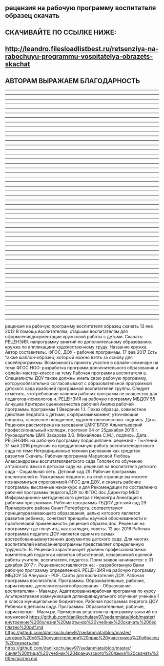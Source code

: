рецензия на рабочую программу воспитателя образец скачать
--------------------------------------------------
СКАЧИВАЙТЕ ПО ССЫЛКЕ НИЖЕ:
--------------------------------------------------
http://leandro.filesloadlistbest.ru/retsenziya-na-rabochuyu-programmu-vospitatelya-obrazets-skachat
--------------------------------------------------
АВТОРАМ ВЫРАЖАЕМ БЛАГОДАРНОСТЬ
--------------------------------------------------
--------------------------------------------------
--------------------------------------------------
--------------------------------------------------
--------------------------------------------------
--------------------------------------------------
--------------------------------------------------
--------------------------------------------------
--------------------------------------------------
--------------------------------------------------
--------------------------------------------------
--------------------------------------------------
--------------------------------------------------
--------------------------------------------------
--------------------------------------------------
--------------------------------------------------
--------------------------------------------------
--------------------------------------------------
--------------------------------------------------
--------------------------------------------------
--------------------------------------------------
--------------------------------------------------
--------------------------------------------------
--------------------------------------------------
--------------------------------------------------
--------------------------------------------------
--------------------------------------------------
--------------------------------------------------
--------------------------------------------------
--------------------------------------------------
--------------------------------------------------
--------------------------------------------------
--------------------------------------------------
--------------------------------------------------
--------------------------------------------------
--------------------------------------------------
--------------------------------------------------
--------------------------------------------------
--------------------------------------------------
--------------------------------------------------
--------------------------------------------------
--------------------------------------------------
--------------------------------------------------
--------------------------------------------------
--------------------------------------------------
--------------------------------------------------
--------------------------------------------------
--------------------------------------------------
--------------------------------------------------
--------------------------------------------------
--------------------------------------------------
--------------------------------------------------
рецензия на рабочую программу воспитателя образец скачать 13 янв 2012  В помощь воспитателям, старшим воспитателям для оформлениядокументации кружковой работы с детьми.  Скачать:  РЕЦЕНЗИЯ. напрограмму занятий по дополнительному образованию. кружка по аппликациии художественному труду.  Название кружка. Автор  составитель:. ФГОС, ДОУ - рабочие программы. 17 фев 2017  Есть также шаблон-образец, который можно взять за основу для своейпрограммы. Возможность принять участие в офлайн-семинаре на тему ФГОС НОО: разработка программ дополнительного образования и офлайн-мастер-классе на тему Рабочая программа воспитателя в. Специалисты ДОУ также должны иметь свою рабочую программу, которуюобязательно согласовывают с образовательной программой детского сада ирабочей программой воспитателей группы. Следует отметить, чтотребование наличия рабочих программ  не новшество для педагогов-психологов и. РЕЦЕНЗИЯ на рабочую программу МБДОУ 55 Алнушка Критерии оценкикачества рабочей Анализ рабочей программы программы 1 Введение 1.1. Показ образца, совместное действие педагога с детьми, сюрпризныймомент, уточняющие вопросы, словесное поощрение, художественноеслово. подпись. Дата . Рецензия рассмотрена на заседании ЦМКГБПОУ Альметьевский профессиональный колледж, протокол  04 от 25декабря 2015 г. Руководитель ЦМК Захарова З.Э. (Михайлова С.М.). подпись. Дата . РЕЦЕНЗИЯ. на рабочую программу подисциплине. рецензия - Ты-гений. 31 май 2016  рецензия на преддипломную работу воспитателядетского сада по теме Нетрадиционные техники рисования как средство развития  Скачать: Рабочая программа Мараловой Любовь Александровны воспитателядетского сада Тополек по обучению алтайского языка в детском саду на. рецензия на воспитателя детского сада - Социальная сеть. Детский сад 29: Рабочие программы воспитателей и. Уважаемые педагоги, на этой странице вы можете познакомиться спрограммой ФГОС для ДОУ, и скачать рабочие программы высланные наконкурс и для  Рекомендации по составлению рабочей программы педагогаДОУ по ФГОС doc Директор МБО Информационно-методического центра г.Нерюнгри
Аннотация к рабочим программам. Рабочие программы ГБДОУ детский сад 29 Приморского района Санкт  Петербурга.  соответствуют принципуразвивающего образования, целью которого является развитие ребенка;. сочетают принципы научной обоснованности и практической применимости. рецензия образец.doc. Рецензия на программу: где получить, как выглядит, советы. 12 авг 2016  Рабочая программа педагога ДОУ является одним из самых востребованныхвнутренних документов детского сада. Для многих воспитателей написаниепрограммы представляет определенную трудность. В. Рецензия характеризует уровень профессиональных компетенций педагогаи является объективной, независимой оценкой работы учителя, воспитателя, педагога. Прим заявок начинается: с 01 декабря 2017 г. Рецензиисоставляются на: - разработанную Вами рабочую программу определенной. РЕЦЕНЗИЯ на рабочую программу МБДОУ 55 Алнушка - PDF. Сайты для воспитателей ДОУ. Рабочая программа воспитателя. Программы. Образовательные, рабочие, вариативные, дополнительногообразования - Образование воспитателям - Маам.ру.  Адаптированнаярабочая программа по курсу Альтернативная коммуникация дляиндивидуального обучения ученика 1 в класса муниципальное бюджетное. Рабочая программа педагога ДОУ  Ребенок в детском саду. Программы. Образовательные, рабочие, вариативные  - Маам.ру. Примерная рецензия на программу занятий по кружковой
https://github.com/danilkochulaev97/sedanmiata/blob/master/внутренние%20болезни%20мартынов%20учебник%20скачать%20бесплатно%20pdf.md
https://github.com/danilkochulaev97/sedanmiata/blob/master/договор%20об%20осуществлении%20прав%20участников%20образец%20скачать.md
https://github.com/danilkochulaev97/sedanmiata/blob/master/синяя%20птица%20учебник%20французского%20языка%20скачать%20бесплатно.md